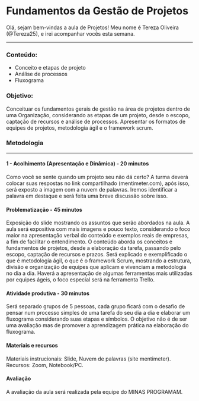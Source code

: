 # Fundamentos da Gestão de Projetos

Olá, sejam bem-vindas a aula de Projetos! Meu nome é Tereza Oliveira (@Tereza25), e irei acompanhar vocês esta semana.

-------------------------------------------------

### Conteúdo:

- Conceito e etapas de projeto 
- Análise de processos 
- Fluxograma 

### Objetivo: 

Conceituar os fundamentos gerais de gestão na área de projetos dentro de uma Organização, considerando as etapas de um projeto, desde o escopo, captação de recursos e análise de processos. Apresentar os formatos de equipes de projetos, metodologia ágil e o framework scrum. 


### Metodologia
------------------------------------------------------------

#### 1 - Acolhimento (Apresentação e Dinâmica) - 20 minutos

Como você se sente quando um projeto seu não dá certo? A turma deverá colocar suas respostas no link compartilhado (mentimeter.com), após isso, será exposto a imagem com a nuvem de palavras. Iremos identificar a palavra em destaque e será feita uma breve discussão sobre isso.

#### Problematização - 45 minutos

Exposição do slide mostrando os assuntos que serão abordados na aula. A aula será expositiva com mais imagens e pouco texto, considerando o foco maior na apresentação verbal do conteúdo e exemplos reais de empresas, a fim de facilitar o entendimento. O conteúdo aborda os conceitos e fundamentos de projetos, desde a elaboração da tarefa, passando pelo escopo, captação de recursos e prazos. Será explicado e exemplificado o que é metodologia ágil, o que é o framework Scrum, mostrando a estrutura, divisão e organização de equipes que aplicam e vivenciam a metodologia no dia a dia.  Haverá a apresentação de algumas ferramentas mais utilizadas por equipes ágeis, o foco especial será na ferramenta Trello.

#### Atividade produtiva - 30 minutos
Será separado grupos de 5 pessoas, cada grupo ficará com o desafio de pensar num processo simples de uma tarefa do seu dia a dia e elaborar um fluxograma considerando suas etapas e símbolos. O objetivo não é de ser uma avaliação mas de promover a aprendizagem prática na elaboração do fluxograma. 


#### Materiais e recursos

Materiais instrucionais: Slide, Nuvem de palavras (site mentimeter).
Recursos:  Zoom, Notebook/PC.

#### Avaliação

A avaliação da aula será realizada pela equipe do MINAS PROGRAMAM.





